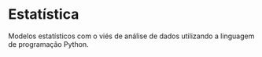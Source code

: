 # Estatística

Modelos estatísticos com o viés de análise de dados utilizando a linguagem de programação Python.
